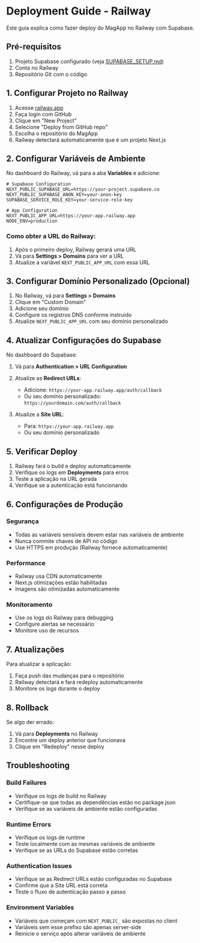 # Deployment Guide - Railway

Este guia explica como fazer deploy do MagApp no Railway com Supabase.

## Pré-requisitos

1. Projeto Supabase configurado (veja [SUPABASE_SETUP.md](./SUPABASE_SETUP.md))
2. Conta no Railway
3. Repositório Git com o código

## 1. Configurar Projeto no Railway

1. Acesse [railway.app](https://railway.app)
2. Faça login com GitHub
3. Clique em "New Project"
4. Selecione "Deploy from GitHub repo"
5. Escolha o repositório do MagApp
6. Railway detectará automaticamente que é um projeto Next.js

## 2. Configurar Variáveis de Ambiente

No dashboard do Railway, vá para a aba **Variables** e adicione:

```env
# Supabase Configuration
NEXT_PUBLIC_SUPABASE_URL=https://your-project.supabase.co
NEXT_PUBLIC_SUPABASE_ANON_KEY=your-anon-key
SUPABASE_SERVICE_ROLE_KEY=your-service-role-key

# App Configuration
NEXT_PUBLIC_APP_URL=https://your-app.railway.app
NODE_ENV=production
```

### Como obter a URL do Railway:
1. Após o primeiro deploy, Railway gerará uma URL
2. Vá para **Settings > Domains** para ver a URL
3. Atualize a variável `NEXT_PUBLIC_APP_URL` com essa URL

## 3. Configurar Domínio Personalizado (Opcional)

1. No Railway, vá para **Settings > Domains**
2. Clique em "Custom Domain"
3. Adicione seu domínio
4. Configure os registros DNS conforme instruído
5. Atualize `NEXT_PUBLIC_APP_URL` com seu domínio personalizado

## 4. Atualizar Configurações do Supabase

No dashboard do Supabase:

1. Vá para **Authentication > URL Configuration**
2. Atualize as **Redirect URLs**:
   - Adicione: `https://your-app.railway.app/auth/callback`
   - Ou seu domínio personalizado: `https://yourdomain.com/auth/callback`

3. Atualize a **Site URL**:
   - Para: `https://your-app.railway.app`
   - Ou seu domínio personalizado

## 5. Verificar Deploy

1. Railway fará o build e deploy automaticamente
2. Verifique os logs em **Deployments** para erros
3. Teste a aplicação na URL gerada
4. Verifique se a autenticação está funcionando

## 6. Configurações de Produção

### Segurança
- Todas as variáveis sensíveis devem estar nas variáveis de ambiente
- Nunca commite chaves de API no código
- Use HTTPS em produção (Railway fornece automaticamente)

### Performance
- Railway usa CDN automaticamente
- Next.js otimizações estão habilitadas
- Imagens são otimizadas automaticamente

### Monitoramento
- Use os logs do Railway para debugging
- Configure alertas se necessário
- Monitore uso de recursos

## 7. Atualizações

Para atualizar a aplicação:

1. Faça push das mudanças para o repositório
2. Railway detectará e fará redeploy automaticamente
3. Monitore os logs durante o deploy

## 8. Rollback

Se algo der errado:

1. Vá para **Deployments** no Railway
2. Encontre um deploy anterior que funcionava
3. Clique em "Redeploy" nesse deploy

## Troubleshooting

### Build Failures
- Verifique os logs de build no Railway
- Certifique-se que todas as dependências estão no package.json
- Verifique se as variáveis de ambiente estão configuradas

### Runtime Errors
- Verifique os logs de runtime
- Teste localmente com as mesmas variáveis de ambiente
- Verifique se as URLs do Supabase estão corretas

### Authentication Issues
- Verifique se as Redirect URLs estão configuradas no Supabase
- Confirme que a Site URL está correta
- Teste o fluxo de autenticação passo a passo

### Environment Variables
- Variáveis que começam com `NEXT_PUBLIC_` são expostas no client
- Variáveis sem esse prefixo são apenas server-side
- Reinicie o serviço após alterar variáveis de ambiente